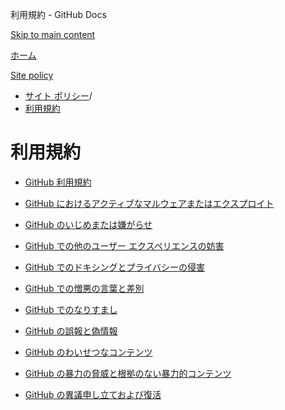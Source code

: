 利用規約 - GitHub Docs

[Skip to main content](#main-content)

[ホーム](/ja)

[Site policy](/ja/site-policy)

* [サイト ポリシー](/ja/site-policy)/
* [利用規約](/ja/site-policy/acceptable-use-policies)

利用規約
==========

* [GitHub 利用規約](/ja/site-policy/acceptable-use-policies/github-acceptable-use-policies)

* [GitHub におけるアクティブなマルウェアまたはエクスプロイト](/ja/site-policy/acceptable-use-policies/github-active-malware-or-exploits)

* [GitHub のいじめまたは嫌がらせ](/ja/site-policy/acceptable-use-policies/github-bullying-and-harassment)

* [GitHub での他のユーザー エクスペリエンスの妨害](/ja/site-policy/acceptable-use-policies/github-disrupting-the-experience-of-other-users)

* [GitHub でのドキシングとプライバシーの侵害](/ja/site-policy/acceptable-use-policies/github-doxxing-and-invasion-of-privacy)

* [GitHub での憎悪の言葉と差別](/ja/site-policy/acceptable-use-policies/github-hate-speech-and-discrimination)

* [GitHub でのなりすまし](/ja/site-policy/acceptable-use-policies/github-impersonation)

* [GitHub の誤報と偽情報](/ja/site-policy/acceptable-use-policies/github-misinformation-and-disinformation)

* [GitHub のわいせつなコンテンツ](/ja/site-policy/acceptable-use-policies/github-sexually-obscene-content)

* [GitHub の暴力の脅威と根拠のない暴力的コンテンツ](/ja/site-policy/acceptable-use-policies/github-threats-of-violence-and-gratuitously-violent-content)

* [GitHub の異議申し立ておよび復活](/ja/site-policy/acceptable-use-policies/github-appeal-and-reinstatement)
